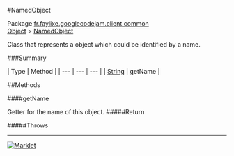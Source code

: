 #NamedObject

Package [fr.faylixe.googlecodejam.client.common](README.md)<br>
[Object](../../../../java/langObject.md) > [NamedObject](NamedObject.md)

<p>Class that represents a object which
 could be identified by a name.</p>

###Summary


| Type | Method |
| --- | --- | --- |
| [String](../../../../java/langString.md) | getName |

##Methods

####getName


Getter for the name of this object.
#####Return


#####Throws


---
[![Marklet](https://img.shields.io/badge/Generated%20by-Marklet-green.svg)](https://github.com/Faylixe/marklet)